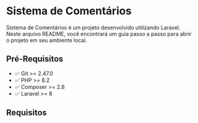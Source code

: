 # **Sistema de Comentários**

Sistema de Comentários é um projeto desenvolvido utilizando Laravel. Neste arquivo README, você encontrará um guia passo a passo para abrir o projeto em seu ambiente local.

## Pré-Requisitos

- ✅ Git >= 2.47.0
- ✅ PHP >= 8.2
- ✅ Composer >= 2.8
- ✅ Laravel >= 8

## Requisitos